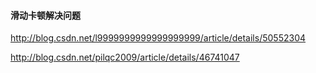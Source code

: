 #### 滑动卡顿解决问题

http://blog.csdn.net/l9999999999999999999/article/details/50552304

http://blog.csdn.net/pilqc2009/article/details/46741047

